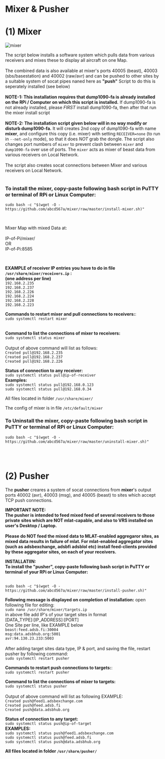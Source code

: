 # Mixer & Pusher

# (1) Mixer
![mixer](https://github.com/abcd567a/mixer/assets/28452511/49fc6a84-9362-47dd-b1d2-ceeb73afecee)


The script below installs a software system which pulls data from various receivers and mixes these to display all aircraft on one Map.</br></br>
The combined data is also available at mixer's ports 40005 (beast), 40003 (sbs/basestation) and 40002 (raw/avr) and can be pushed to other sites by a suitable system of socat pipes naned here as **"push"** Script to do this is seperately installed (see below) </br></br>
**NOTE-1: This installation requires that dump1090-fa is already installed on the RPi / Computer on which this script is installed.** If dump1090-fa is not already installed, please _FIRST_ install dump1090-fa, then after that run the mixer install script</br></br>
**NOTE-2: The installation script given below will in no way modify or disturb dump1090-fa.** It will creates 2nd copy of dump1090-fa with name **mixer**, and configure this copy (i.e. mixer) with setting `RECEIVER=none` (to run in `--net-only` mode), so that it does _NOT_ grab the dongle. The script also changes port numbers of `mixer` to prevent clash between `mixer` and `dump1090-fa` over use of ports. The `mixer` acts as mixer of beast data from various receivers on Local Network.</br></br>
The script also creates socat connections between Mixer and various receivers on Local Network. </br></br>

### To install the mixer, copy-paste following bash script in PuTTY or terminal of RPi or Linux Computer:
```
sudo bash -c "$(wget -O - https://github.com/abcd567a/mixer/raw/master/install-mixer.sh)"  
```


</br>

Mixer Map with mixed Data at: </br></br>
    IP-of-Pi/mixer/ </br>
    OR </br>
    IP-of-Pi:8585 </br>

</br>

**EXAMPLE of receiver IP entries you have to do in file `/usr/share/mixer/receivers.ip` :** </br>
**(one address per line)** </br>
`192.168.2.235` </br>
`192.168.2.237` </br>
`192.168.2.226` </br>
`192.168.2.224` </br>
`192.168.2.228` </br>
`192.168.2.223` </br>


**Commands to restart mixer and pull connections to receivers:**:</br>
    `sudo systemctl restart mixer `  </br></br>
  
**Command to list the connections of mixer to receivers:** </br>
`sudo systemctl status mixer`  </br></br>
Output of above command will list as follows: </br>
`Created pull@192.168.2.235` </br>
`Created pull@192.168.2.237` </br>
`Created pull@192.168.2.226` </br>

    
**Status of connection to any receiver:** </br>
`sudo systemctl status pull@ip-of-receiver ` </br>
**Examples:** </br>
`sudo systemctl status pull@192.168.0.123 ` </br>
`sudo systemctl status pull@192.168.0.34 ` </br>
    
All files located in folder `/usr/share/mixer/` </br>

The config of mixer is in file `/etc/default/mixer ` </br>

### To Uninstall the mixer, copy-paste following bash script in PuTTY or terminal of RPi or Linux Computer:
```
sudo bash -c "$(wget -O - https://github.com/abcd567a/mixer/raw/master/uninstall-mixer.sh)"  
```

</br></br>

# (2) Pusher
The **pusher** creares a system of socat connections from **mixer**'s output ports 40002 (avr), 40003 (msg), and 40005 (beast) to sites which accept TCP push connections.

**IMPORTANT NOTE: </br>The pusher is intended to feed mixed feed of several receivers to those private sites which are NOT mlat-capable, and also to VRS installed on user's Desktop / Laptop.</br></br> Please do NOT feed the mixed data to MLAT-enabled aggregaror sites, as mixed data results in failure of mlat. For mlat-enabled aggregator sites (such as adsbexchange, adsbfi adsblol etc) install feed-clients provided by these aggregator sites, on each of your receivers.**

**INSTALLATIIN:</br>To install the "pusher", copy-paste following bash script in PuTTY or terminal of your RPi or Linux Computer:** </br></br>
```
sudo bash -c "$(wget -O - https://github.com/abcd567a/mixer/raw/master/install-pusher.sh)"

```

**Following message is displayed on completion of installation:**
open following file for editing:</br>
`sudo nano /usr/share/mixer/targets.ip ` </br>
in above file add IP's of your target sites in format</br>
[DATA_TYPE]:[IP_ADDRESS]:[PORT]</br>
One Site per line, like EXAMPLE below</br>
`beast:feed.adsb.fi:30004` </br>
`msg:data.adsbhub.org:5001` </br>
`avr:94.130.23.233:5003` </br>
</br>
After adding target sites data type, IP & port, and saving the file, restart pusher by following command:</br>
`sudo systemctl restart pusher ` </br>

**Commands to restart push connections to targets:**:</br>
   `sudo systemctl restart pusher ` </br>

**Command to list the connections of mixer to targets:** </br>
`sudo systemctl status pusher`  </br></br>
Output of above command will list as following EXAMPLE: </br>
`Created push@feed1.adsbexchange.com` </br>
`Created push@feed.adsb.fi` </br>
`Created push@data.adsbhub.org` </br>

    
**Status of connection to any target:** </br>
`sudo systemctl status push@ip-of-target ` </br>
**EXAMPLES:** </br>
`sudo systemctl status push@feed1.adsbexchange.com ` </br>
`sudo systemctl status push@feed.adsb.fi ` </br>
`sudo systemctl status push@data.adsbhub.org` </br>   

**All files located in folder `/usr/share/pusher/`** </br>

</br></br>

</br></br>



 
